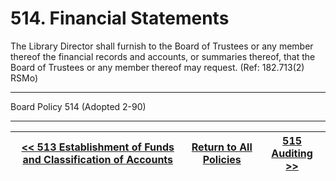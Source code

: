# 514. Financial Statements

The Library Director shall furnish to the Board of Trustees or any member thereof the financial records and accounts, or summaries thereof, that the Board of Trustees or any member thereof may request. (Ref: 182.713(2) RSMo)

---

Board Policy 514 (Adopted 2-90)

---
[<< 513 Establishment of Funds and Classification of Accounts](/policies/500-administration-support/513.md) | [Return to All Policies](/policies/) | [515 Auditing >>](/policies/500-administration-support/515.md)
--- | --- | ---
